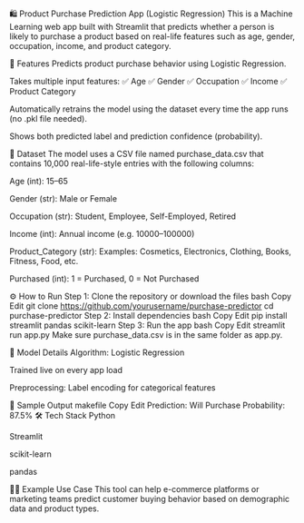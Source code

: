 🛍️ Product Purchase Prediction App (Logistic Regression)
This is a Machine Learning web app built with Streamlit that predicts whether a person is likely to purchase a product based on real-life features such as age, gender, occupation, income, and product category.

🚀 Features
Predicts product purchase behavior using Logistic Regression.

Takes multiple input features:
✅ Age
✅ Gender
✅ Occupation
✅ Income
✅ Product Category

Automatically retrains the model using the dataset every time the app runs (no .pkl file needed).

Shows both predicted label and prediction confidence (probability).

📁 Dataset
The model uses a CSV file named purchase_data.csv that contains 10,000 real-life-style entries with the following columns:

Age (int): 15–65

Gender (str): Male or Female

Occupation (str): Student, Employee, Self-Employed, Retired

Income (int): Annual income (e.g. 10000–100000)

Product_Category (str): Examples: Cosmetics, Electronics, Clothing, Books, Fitness, Food, etc.

Purchased (int): 1 = Purchased, 0 = Not Purchased

⚙️ How to Run
Step 1: Clone the repository or download the files
bash
Copy
Edit
git clone https://github.com/yourusername/purchase-predictor
cd purchase-predictor
Step 2: Install dependencies
bash
Copy
Edit
pip install streamlit pandas scikit-learn
Step 3: Run the app
bash
Copy
Edit
streamlit run app.py
Make sure purchase_data.csv is in the same folder as app.py.

🧪 Model Details
Algorithm: Logistic Regression

Trained live on every app load

Preprocessing: Label encoding for categorical features

📸 Sample Output
makefile
Copy
Edit
Prediction: Will Purchase
Probability: 87.5%
🛠 Tech Stack
Python

Streamlit

scikit-learn

pandas

🙋‍♀️ Example Use Case
This tool can help e-commerce platforms or marketing teams predict customer buying behavior based on demographic data and product types.

